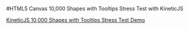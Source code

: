 
#HTML5 Canvas 10,000 Shapes with Tooltips Stress Test with KineticJS

<a class="jsbin-embed" href="http://jsbin.com/niduwa/1/embed?js,output">KineticJS 10,000 Shapes with Tooltips Stress Test  Demo</a><script src="http://static.jsbin.com/js/embed.js"></script>